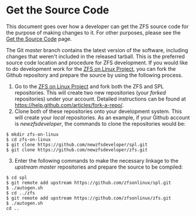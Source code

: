 <!--- When this page is updated, please also check the 'Get-the-Source-Code' page -->

# Get the Source Code

This document goes over how a developer can get the ZFS source code for the purpose of making changes to it.  For other purposes, please see the [Get the Source Code][get-source] page.

The Git *master* branch contains the latest version of the software, including changes that weren't included in the released tarball.  This is the preferred source code location and procedure for ZFS development.  If you would like to do development work for the [ZFS on Linux Project][zol], you can fork the Github repository and prepare the source by using the following process.

1. Go to the [ZFS on Linux Project][zol] and fork both the ZFS and SPL repositories.  This will create two new repositories (your *forked* repositories) under your account.  Detailed instructions can be found at https://help.github.com/articles/fork-a-repo/.
1. Clone both of these repositories onto your development system.  This will create your *local* repositories.  As an example, if your Github account is *newzfsdeveloper*, the commands to clone the repositories would be:
```
$ mkdir zfs-on-linux
$ cd zfs-on-linux
$ git clone https://github.com/newzfsdeveloper/spl.git
$ git clone https://github.com/newzfsdeveloper/zfs.git
```
3. Enter the following commands to make the necessary linkage to the *upstream master* repositories and prepare the source to be compiled:
```
$ cd spl
$ git remote add upstream https://github.com/zfsonlinux/spl.git
$ ./autogen.sh
$ cd ../zfs
$ git remote add upstream https://github.com/zfsonlinux/zfs.git
$ ./autogen.sh
cd ..
```

[zol]: https://github.com/zfsonlinux
[get-source]: https://github.com/zfsonlinux/zfs/wiki/Get-the-Source-Code
